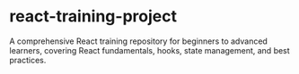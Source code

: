 # react-training-project
A comprehensive React training repository for beginners to advanced learners, covering React fundamentals, hooks, state management, and best practices.
